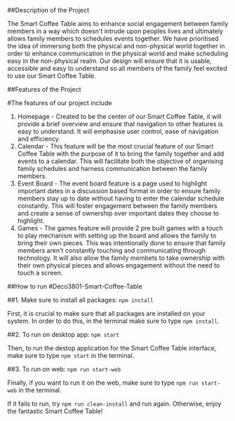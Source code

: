 ##Description of the Project

The Smart Coffee Table aims to enhance social engagement between family members in a way which doesn't intrude upon peoples lives and ultimately allows family members to schedules events together. We have prioritised the idea of immersing both the physical and non-physical world together in order to enhance communication in the physical world and make scheduling easy in the non-physical realm. Our design will ensure that it is usable, accessible and easy to understand so all members of the family feel excited to use our Smart Coffee Table.


##Features of the Project

#The features of our project include

1. Homepage - Created to be the center of our Smart Coffee Table, it will provide a brief overview and ensure that navigation to other features is easy to understand. It will emphasise user control, ease of navigation and efficiency.
2. Calendar - This feature will be the most crucial feature of our Smart Coffee Table with the purpose of it to bring the family together and add events to a calendar. This will facilitate both the objective of organising family schedules and harness communication between the family members.
3. Event Board - The event board feature is a page used to highlight important dates in a discussion based format in order to ensure family members stay up to date without having to enter the calendar schedule constantly. This will foster engagement between the family members and create a sense of ownership over important dates they choose to highlight.
4. Games - The games feature will provide 2 pre built games with a touch to play mechanism with setting up the board and allows the family to bring their own pieces. This was intentionally done to ensure that family members aren't constantly touching and communicating through technology. It will also allow the family membets to take ownership with their own physical pieces and allows engagement without the need to touch a screen.

##How to run
#Deco3801-Smart-Coffee-Table

##1. Make sure to install all packages: ```npm install```

First, it is crucial to make sure that all packages are installed on your system. In order to do this, in the terminal make sure to type ```npm install```.

##2. To run on desktop app: ```npm start```

Then, to run the destop application for the Smart Coffee Table interface, make sure to type ```npm start``` in the terminal.

##3. To run on web: ```npm run start-web```

Finally, if you want to run it on the web, make sure to type ```npm run start-web``` in the terminal.

If it fails to run, try ```npm run clean-install``` and run again.
Otherwise, enjoy the fantastic Smart Coffee Table!

